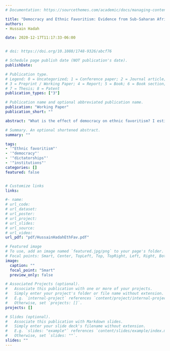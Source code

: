 ```yaml
---
# Documentation: https://sourcethemes.com/academic/docs/managing-content/

title: "Democracy and Ethnic Favoritism: Evidence from Sub-Saharan Africa"
authors:
- Hussain Hadah

date: 2020-12-17T11:17:33-06:00


# doi: https://doi.org/10.1088/1748-9326/abcf76

# Schedule page publish date (NOT publication's date).
publishDate:

# Publication type.
# Legend: 0 = Uncategorized; 1 = Conference paper; 2 = Journal article;
# 3 = Preprint / Working Paper; 4 = Report; 5 = Book; 6 = Book section;
# 7 = Thesis; 8 = Patent
publication_types: ["3"]

# Publication name and optional abbreviated publication name.
publication: "Working Paper"
publication_short: ""

abstract: "What is the effect of democracy on ethnic favoritism? I estimate the relationship between co-ethnicity and five outcomes of public good provision – education, infant health, wealth, access to clean drinking water and access to electricity – using data from twenty-one Sub-Saharan African countries. Following previous research, I use variation in co-ethnicity across ethnic groups and over time. I first estimate the relationship between these five outcomes and co-ethnicity in the full sample and then split the analysis between anocracies and democracies. I find mixed evidence of ethnic favoritism in the full sample. I find more evidence of co-ethnicities within both democracies and anocracies, but I do not find that democracy significantly impedes ethnic favoritism. "

# Summary. An optional shortened abstract.
summary: ""

tags:
- '"Ethnic favoritism"'
- '"democracy"'
- '"dictatorships"'
- '"institutions"'
categories: []
featured: false


# Customize links
links:

#- name: 
# url_code:
# url_dataset:
# url_poster:
# url_project:
# url_slides:
# url_source:
# url_video:
url_pdf: "pdf/HussainHadahEthFav.pdf"

# Featured image
# To use, add an image named `featured.jpg/png` to your page's folder. 
# Focal points: Smart, Center, TopLeft, Top, TopRight, Left, Right, BottomLeft, Bottom, BottomRight.
image:
  caption: ""
  focal_point: "Smart"
  preview_only: false

# Associated Projects (optional).
#   Associate this publication with one or more of your projects.
#   Simply enter your project's folder or file name without extension.
#   E.g. `internal-project` references `content/project/internal-project/index.md`.
#   Otherwise, set `projects: []`.
projects: []

# Slides (optional).
#   Associate this publication with Markdown slides.
#   Simply enter your slide deck's filename without extension.
#   E.g. `slides: "example"` references `content/slides/example/index.md`.
#   Otherwise, set `slides: ""`.
slides: ""
---
```


